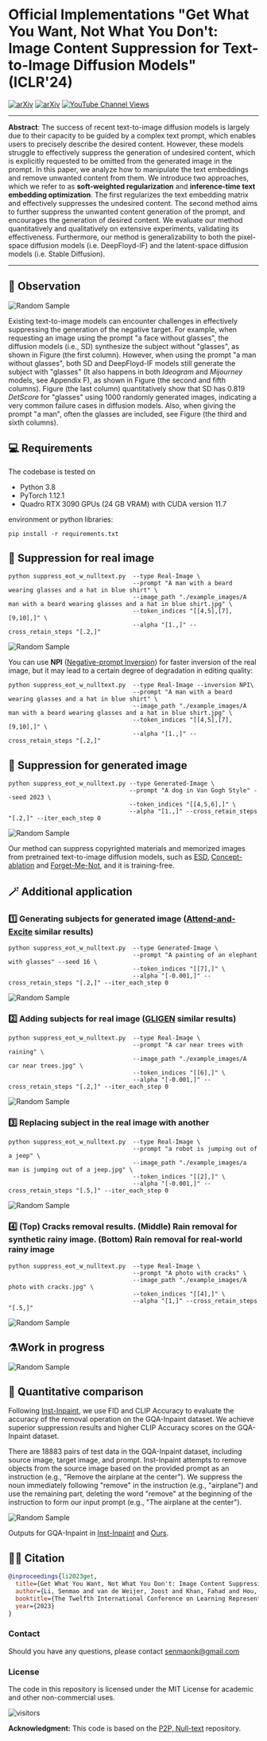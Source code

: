 # Official Implementations "Get What You Want, Not What You Don't: Image Content Suppression for Text-to-Image Diffusion Models" (ICLR'24)</sub>

[![arXiv](https://img.shields.io/badge/arXiv-SuppressEOT-<COLOR>.svg)](https://arxiv.org/abs/2402.05375) [![arXiv](https://img.shields.io/badge/paper-SuppressEOT-b31b1b.svg)](https://arxiv.org/pdf/2402.05375.pdf) [![YouTube Channel Views](https://img.shields.io/youtube/views/4DL13cjL0Qc?style=social&label=YouTube)](https://www.youtube.com/watch?v=4DL13cjL0Qc&t)

[//]: # (**Get What You Want, Not What You Don't: Image Content Suppression for Text-to-Image Diffusion Models**<br>)
<hr />

**Abstract**: The success of recent text-to-image diffusion models is largely due to their capacity to be guided by a complex text prompt, which enables users to precisely describe the desired content. However, these models struggle to effectively suppress the generation of undesired content, which is explicitly requested to be omitted from the generated image in the prompt. In this paper, we analyze how to manipulate the text embeddings and remove unwanted content from them. We introduce two approaches, which we refer to as **soft-weighted regularization** and **inference-time text embedding optimization**. The first regularizes the text embedding matrix and effectively suppresses the undesired content. The second method aims to further suppress the unwanted content generation of the prompt, and encourages the generation of desired content. We evaluate our method quantitatively and qualitatively on extensive experiments, validating its effectiveness. Furthermore, our method is generalizability to both the pixel-space diffusion models (i.e. DeepFloyd-IF) and the latent-space diffusion models (i.e. Stable Diffusion).

<hr />

## 👀 Observation

![Random Sample](./docs/observation.jpg)

Existing text-to-image models can encounter challenges in effectively suppressing the generation of the negative target. For example, when requesting an image using the prompt "a face without glasses",  the diffusion models (i.e., SD) synthesize the subject without "glasses", as shown in Figure (the first column).  However, when using the prompt "a man without glasses", both SD and DeepFloyd-IF models still generate the subject with "glasses" (It also happens in both *Ideogram* and *Mijourney* models, see Appendix F),  as shown in Figure (the second and fifth columns).   Figure (the last column) quantitatively show that SD has 0.819 *DetScore* for "glasses" using 1000 randomly generated images, indicating a very common failure cases in diffusion models.  Also, when giving the prompt "a man", often the glasses are included, see Figure (the third and sixth columns).  

[//]: # (## 🛠️ Method Overview)

[//]: # ()
[//]: # (<span id="method-overview"></span>)

[//]: # ()
[//]: # ()
[//]: # (![Random Sample]&#40;./docs/overview.jpg&#41;)

[//]: # ()
[//]: # ()
[//]: # (Overview of the proposed method. &#40;a&#41; We devise  a negative target embedding matrix $\boldsymbol\chi$: $\boldsymbol\chi = [\boldsymbol{c}^{NE},\boldsymbol{c}^{EOT}\_0, \cdots, \boldsymbol{c}^{EOT}\_{N-{|\boldsymbol{p}|-2}}]$.  We perform SVD for the embedding matrix $\boldsymbol\chi=\textbf{\emph{U}}{\boldsymbol\Sigma}{\textbf{\emph{V}}}^T$. We introduce a soft-weight regularization &#40;SWR&#41; for each largest eigenvalue. Then  we recover the embedding matrix $\hat{\boldsymbol\chi}=\textbf{\emph{U}}{\hat{\boldsymbol\Sigma}}{\textbf{\emph{V}}}^T$. &#40;b&#41; We propose inference-time text embedding optimization &#40;ITO&#41;.  We align the attention maps of both $\boldsymbol{c}^{PE}$ and  $\boldsymbol{\hat{c}}^{PE}$, and widen  the ones of  both $\boldsymbol{c}^{NE}$ and $\boldsymbol{\hat{c}}^{NE}$.)

## 💻 Requirements
The codebase is tested on 
* Python 3.8
* PyTorch 1.12.1
* Quadro RTX 3090 GPUs (24 GB VRAM) with CUDA version 11.7

environment or python libraries:

```
pip install -r requirements.txt
```


## 🎊 Suppression for real image
```shell
python suppress_eot_w_nulltext.py  --type Real-Image \
                                   --prompt "A man with a beard wearing glasses and a hat in blue shirt" \
                                   --image_path "./example_images/A man with a beard wearing glasses and a hat in blue shirt.jpg" \
                                   --token_indices "[[4,5],[7],[9,10],]" \
                                   --alpha "[1.,]" --cross_retain_steps "[.2,]"
```
![Random Sample](./docs/supresseot_results.jpg)

You can use **NPI** ([Negative-prompt Inversion](https://arxiv.org/abs/2305.16807)) for faster inversion of the real image, but it may lead to a certain degree of degradation in editing quality:
```shell
python suppress_eot_w_nulltext.py  --type Real-Image --inversion NPI\
                                   --prompt "A man with a beard wearing glasses and a hat in blue shirt" \
                                   --image_path "./example_images/A man with a beard wearing glasses and a hat in blue shirt.jpg" \
                                   --token_indices "[[4,5],[7],[9,10],]" \
                                   --alpha "[1.,]" --cross_retain_steps "[.2,]"
```

## 🎊 Suppression for generated image
```shell
python suppress_eot_w_nulltext.py --type Generated-Image \
                                  --prompt "A dog in Van Gogh Style" --seed 2023 \
                                  --token_indices "[[4,5,6],]" \
                                  --alpha "[1.,]" --cross_retain_steps "[.2,]" --iter_each_step 0
```
![Random Sample](./docs/supresseot_results_gen.jpg)

Our method can suppress copyrighted materials and memorized images from pretrained text-to-image diffusion models, such as [ESD](https://arxiv.org/abs/2303.07345), [Concept-ablation](https://arxiv.org/abs/2303.13516) and [Forget-Me-Not](https://arxiv.org/abs/2303.17591), and it is training-free.

## 🪄 Additional application

### 1️⃣ Generating subjects for generated image ([Attend-and-Excite](https://arxiv.org/abs/2301.13826) similar results)

```
python suppress_eot_w_nulltext.py  --type Generated-Image \
                                   --prompt "A painting of an elephant with glasses" --seed 16 \
                                   --token_indices "[[7],]" \
                                   --alpha "[-0.001,]" --cross_retain_steps "[.2,]" --iter_each_step 0
```
![Random Sample](./docs/generating_subjects.jpg)

### 2️⃣ Adding subjects for real image ([GLIGEN](https://arxiv.org/abs/2301.07093) similar results)

```
python suppress_eot_w_nulltext.py  --type Real-Image \
                                   --prompt "A car near trees with raining" \
                                   --image_path "./example_images/A car near trees.jpg" \
                                   --token_indices "[[6],]" \
                                   --alpha "[-0.001,]" --cross_retain_steps "[.2,]" --iter_each_step 0
```
![Random Sample](./docs/adding_subjects.jpg)


### 3️⃣ Replacing subject in the real image with another

```
python suppress_eot_w_nulltext.py  --type Real-Image \
                                   --prompt "a robot is jumping out of a jeep" \
                                   --image_path "./example_images/a man is jumping out of a jeep.jpg" \
                                   --token_indices "[[2],]" \
                                   --alpha "[-0.001,]" --cross_retain_steps "[.5,]" --iter_each_step 0
```
![Random Sample](./docs/replacing_subjects.jpg)

### 4️⃣ (Top) Cracks removal results. (Middle) Rain removal for synthetic rainy image. (Bottom) Rain removal for real-world rainy image

```
python suppress_eot_w_nulltext.py  --type Real-Image \
                                   --prompt "A photo with cracks" \
                                   --image_path "./example_images/A photo with cracks.jpg" \
                                   --token_indices "[[4],]" \
                                   --alpha "[1,]" --cross_retain_steps "[.5,]"
```
![Random Sample](./docs/additional_apps.jpg)


## ⚗️Work in progress

![Random Sample](./docs/work_in_progress.jpg)

## 📐 Quantitative comparison
Following [Inst-Inpaint](https://arxiv.org/abs/2304.03246), we use FID and CLIP Accuracy to evaluate the accuracy of the removal operation on the GQA-Inpaint dataset. We achieve superior suppression results and higher CLIP
Accuracy scores on the GQA-Inpaint dataset.

There are 18883 pairs of test data in the GQA-Inpaint dataset, including source image, target image, and prompt. Inst-Inpaint attempts to remove objects from the source image based on the provided prompt as an instruction (e.g., "Remove the airplane at the center"). We suppress the noun immediately following "remove" in the instruction (e.g., "airplane") and use the remaining part, deleting the word "remove" at the beginning of the instruction to form our input prompt (e.g., "The airplane at the center").

![Random Sample](./docs/GQA-Inpaint.jpg)

Outputs for GQA-Inpaint in [Inst-Inpaint](https://drive.google.com/file/d/1xBKNEcxjF5Hk4a_PrUmQqTe25Oz1qQMq/view?usp=sharing) and [Ours](https://drive.google.com/file/d/1mcd4mzTlbo4lHC6eEn36s1ZsmtWrbcyR/view?usp=sharing).


## 🤝🏻 Citation
<span id="citation"></span>

```bibtex
@inproceedings{li2023get,
  title={Get What You Want, Not What You Don't: Image Content Suppression for Text-to-Image Diffusion Models},
  author={Li, Senmao and van de Weijer, Joost and Khan, Fahad and Hou, Qibin and Wang, Yaxing and others},
  booktitle={The Twelfth International Conference on Learning Representations},
  year={2023}
}
```


### Contact
Should you have any questions, please contact senmaonk@gmail.com

### License
The code in this repository is licensed under the MIT License for academic and other non-commercial uses.

[//]: # (For commercial use of the code and models, separate commercial licensing is available. Please contact authors.)

![visitors](https://visitor-badge.laobi.icu/badge?page_id=sen-mao/SuppressEOT)

**Acknowledgment:** This code is based on the [P2P, Null-text](https://github.com/google/prompt-to-prompt) repository. 